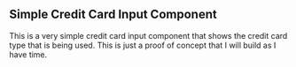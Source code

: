## Simple Credit Card Input Component
This is a very simple credit card input component that shows the credit card type that is being used. This is just a proof of concept that I will build as I have time.
